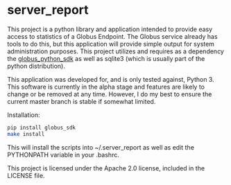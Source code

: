 # server_report
This project is a python library and application intended to provide easy 
access to statistics of a Globus Endpoint. The Globus service already has
tools to do this, but this application will provide simple output for system
administration purposes. This project utilizes and requires as a dependency 
the [globus_python_sdk](https://github.com/globus/globus-sdk-python) as well 
as sqlite3 (which is usually part of the python distribution).

This application was developed for, and is only tested against, Python 3. 
This software is currently in the alpha stage and features are likely to 
change or be removed at any time. However, I do my best to ensure the current
master branch is stable if somewhat limited.

Installation:  
```bash
pip install globus_sdk  
make install
```

This will install the scripts into ~/.server_report as well as edit the PYTHONPATH variable in your .bashrc.

This project is licensed under the Apache 2.0 license, included in the 
LICENSE file.
